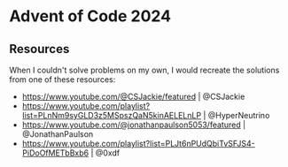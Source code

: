 # Advent of Code 2024

## Resources

When I couldn't solve problems on my own, I would recreate the solutions from one of these resources:

* https://www.youtube.com/@CSJackie/featured | @CSJackie
* https://www.youtube.com/playlist?list=PLnNm9syGLD3z5MSpszQaN5kinAELELnLP | @HyperNeutrino
* https://www.youtube.com/@jonathanpaulson5053/featured | @JonathanPaulson
* https://www.youtube.com/playlist?list=PLJt6nPUdQbiTvSFJS4-PiDoOfMETbBxb6 | @0xdf
